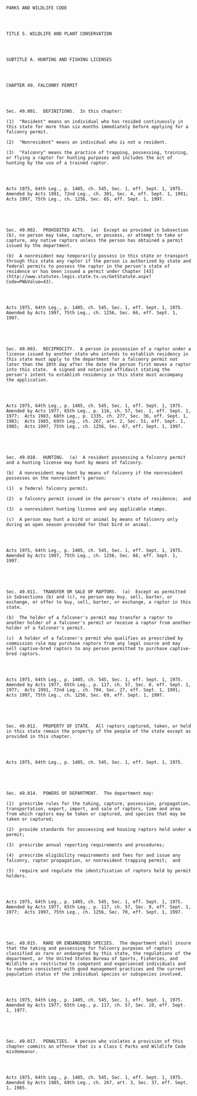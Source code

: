 ﻿
    
    
    	
    					
    
    
    PARKS AND WILDLIFE CODE
    
      
    
    
    TITLE 5. WILDLIFE AND PLANT CONSERVATION
    
      
    
    
    SUBTITLE A. HUNTING AND FISHING LICENSES
    
      
    
    
    CHAPTER 49. FALCONRY PERMIT
    
      
    
    
    Sec. 49.001.  DEFINITIONS.  In this chapter:
    
    (1)  "Resident" means an individual who has resided continuously in this state for more than six months immediately before applying for a falconry permit.
    
    (2)  "Nonresident" means an individual who is not a resident.
    
    (3)  "Falconry" means the practice of trapping, possessing, training, or flying a raptor for hunting purposes and includes the act of hunting by the use of a trained raptor.
    
    
    
    
    Acts 1975, 64th Leg., p. 1405, ch. 545, Sec. 1, eff. Sept. 1, 1975.  Amended by Acts 1991, 72nd Leg., ch. 301, Sec. 4, eff. Sept. 1, 1991;  Acts 1997, 75th Leg., ch. 1256, Sec. 65, eff. Sept. 1, 1997.
    
    
    
    
    
    Sec. 49.002.  PROHIBITED ACTS.  (a)  Except as provided in Subsection (b), no person may take, capture, or possess, or attempt to take or capture, any native raptors unless the person has obtained a permit issued by the department.
    
    (b)  A nonresident may temporarily possess in this state or transport through this state any raptor if the person is authorized by state and federal permits to possess the raptor in the person's state of residence or has been issued a permit under Chapter [43](http://www.statutes.legis.state.tx.us/GetStatute.aspx?Code=PW&Value=43).
    
    
    
    
    Acts 1975, 64th Leg., p. 1405, ch. 545, Sec. 1, eff. Sept. 1, 1975.  Amended by Acts 1997, 75th Leg., ch. 1256, Sec. 66, eff. Sept. 1, 1997.
    
    
    
    
    
    Sec. 49.003.  RECIPROCITY.  A person in possession of a raptor under a license issued by another state who intends to establish residency in this state must apply to the department for a falconry permit not later than the 10th day after the date the person first moves a raptor into this state.  A signed and notarized affidavit stating the person's intent to establish residency in this state must accompany the application.
    
    
    
    
    Acts 1975, 64th Leg., p. 1405, ch. 545, Sec. 1, eff. Sept. 1, 1975.  Amended by Acts 1977, 65th Leg., p. 116, ch. 57, Sec. 1, eff. Sept. 1, 1977;  Acts 1983, 68th Leg., p. 1335, ch. 277, Sec. 36, eff. Sept. 1, 1983;  Acts 1985, 69th Leg., ch. 267, art. 2, Sec. 51, eff. Sept. 1, 1985;  Acts 1997, 75th Leg., ch. 1256, Sec. 67, eff. Sept. 1, 1997.
    
    
    
    
    
    Sec. 49.010.  HUNTING.  (a)  A resident possessing a falconry permit and a hunting license may hunt by means of falconry.
    
    (b)  A nonresident may hunt by means of falconry if the nonresident possesses on the nonresident's person:
    
    (1)  a federal falconry permit;
    
    (2)  a falconry permit issued in the person's state of residence;  and
    
    (3)  a nonresident hunting license and any applicable stamps.
    
    (c)  A person may hunt a bird or animal by means of falconry only during an open season provided for that bird or animal.
    
    
    
    
    Acts 1975, 64th Leg., p. 1405, ch. 545, Sec. 1, eff. Sept. 1, 1975.  Amended by Acts 1997, 75th Leg., ch. 1256, Sec. 68, eff. Sept. 1, 1997.
    
    
    
    
    
    Sec. 49.011.  TRANSFER OR SALE OF RAPTORS.  (a)  Except as permitted in Subsections (b) and (c), no person may buy, sell, barter, or exchange, or offer to buy, sell, barter, or exchange, a raptor in this state.
    
    (b)  The holder of a falconer's permit may transfer a raptor to another holder of a falconer's permit or receive a raptor from another holder of a falconer's permit.
    
    (c)  A holder of a falconer's permit who qualifies as prescribed by commission rule may purchase raptors from any legal source and may sell captive-bred raptors to any person permitted to purchase captive-bred raptors.
    
    
    
    
    Acts 1975, 64th Leg., p. 1405, ch. 545, Sec. 1, eff. Sept. 1, 1975.  Amended by Acts 1977, 65th Leg., p. 117, ch. 57, Sec. 8, eff. Sept. 1, 1977;  Acts 1991, 72nd Leg., ch. 704, Sec. 27, eff. Sept. 1, 1991;  Acts 1997, 75th Leg., ch. 1256, Sec. 69, eff. Sept. 1, 1997.
    
    
    
    
    
    Sec. 49.012.  PROPERTY OF STATE.  All raptors captured, taken, or held in this state remain the property of the people of the state except as provided in this chapter.
    
    
    
    
    Acts 1975, 64th Leg., p. 1405, ch. 545, Sec. 1, eff. Sept. 1, 1975.
    
    
    
    
    
    Sec. 49.014.  POWERS OF DEPARTMENT.  The department may:
    
    (1)  prescribe rules for the taking, capture, possession, propagation, transportation, export, import, and sale of raptors, time and area from which raptors may be taken or captured, and species that may be taken or captured;
    
    (2)  provide standards for possessing and housing raptors held under a permit;
    
    (3)  prescribe annual reporting requirements and procedures;
    
    (4)  prescribe eligibility requirements and fees for and issue any falconry, raptor propagation, or nonresident trapping permit;  and
    
    (5)  require and regulate the identification of raptors held by permit holders.
    
    
    
    
    Acts 1975, 64th Leg., p. 1405, ch. 545, Sec. 1, eff. Sept. 1, 1975.  Amended by Acts 1977, 65th Leg., p. 117, ch. 57, Sec. 9, eff. Sept. 1, 1977;  Acts 1997, 75th Leg., ch. 1256, Sec. 70, eff. Sept. 1, 1997.
    
    
    
    
    
    Sec. 49.015.  RARE OR ENDANGERED SPECIES.  The department shall insure that the taking and possessing for falconry purposes of raptors classified as rare or endangered by this state, the regulations of the department, or the United States Bureau of Sports, Fisheries, and Wildlife are restricted to competent and experienced individuals and to numbers consistent with good management practices and the current population status of the individual species or subspecies involved.
    
    
    
    
    Acts 1975, 64th Leg., p. 1405, ch. 545, Sec. 1, eff. Sept. 1, 1975.  Amended by Acts 1977, 65th Leg., p. 117, ch. 57, Sec. 10, eff. Sept. 1, 1977.
    
    
    
    
    
    Sec. 49.017.  PENALTIES.  A person who violates a provision of this chapter commits an offense that is a Class C Parks and Wildlife Code misdemeanor.
    
    
    
    
    Acts 1975, 64th Leg., p. 1405, ch. 545, Sec. 1, eff. Sept. 1, 1975.  Amended by Acts 1985, 69th Leg., ch. 267, art. 3, Sec. 37, eff. Sept. 1, 1985.
    
    
    
    
    				
